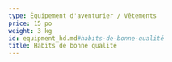 ```yaml
---
type: Équipement d'aventurier / Vêtements
price: 15 po
weight: 3 kg
id: equipment_hd.md#habits-de-bonne-qualité
title: Habits de bonne qualité
---
```


